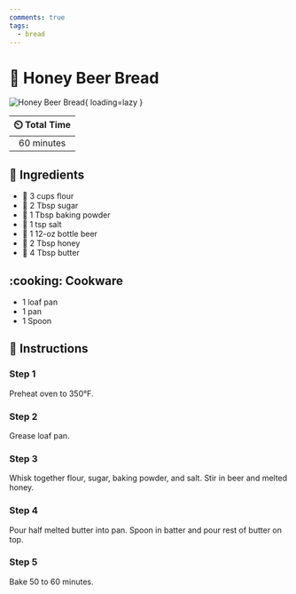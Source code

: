 ```yaml
---
comments: true
tags:
  - bread
---
```

# :bread: Honey Beer Bread

![Honey Beer Bread](../assets/images/honey-beer-bread.jpg){ loading=lazy }

| :timer_clock: Total Time |
|:-----------------------: |
| 60 minutes |

## :salt: Ingredients

- :ear_of_rice: 3 cups flour
- :candy: 2 Tbsp sugar
- :dash: 1 Tbsp baking powder
- :salt: 1 tsp salt
- :beer: 1 12-oz bottle beer
- :honey_pot: 2 Tbsp honey
- :butter: 4 Tbsp butter

## :cooking: Cookware

- 1 loaf pan
- 1 pan
- 1 Spoon

## :pencil: Instructions

### Step 1

Preheat oven to 350°F.

### Step 2

Grease loaf pan.

### Step 3

Whisk together flour, sugar, baking powder, and salt. Stir in beer and melted honey.

### Step 4

Pour half melted butter into pan. Spoon in batter and pour rest of butter on top.

### Step 5

Bake 50 to 60 minutes.
